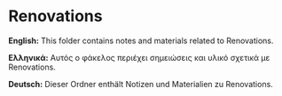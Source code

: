 # Renovations

**English:** This folder contains notes and materials related to Renovations.

**Ελληνικά:** Αυτός ο φάκελος περιέχει σημειώσεις και υλικό σχετικά με Renovations.

**Deutsch:** Dieser Ordner enthält Notizen und Materialien zu Renovations.

